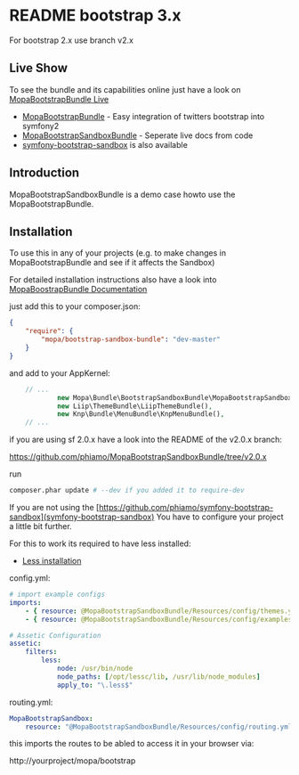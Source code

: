 # README bootstrap 3.x
For bootstrap 2.x use branch v2.x

<h2>Live Show</h2>

To see the bundle and its capabilities online just have a look on
[MopaBootstrapBundle Live](http://bootstrap.mohrenweiserpartner.de/mopa/bootstrap)

*  [MopaBootstrapBundle](http://github.com/phiamo/MopaBootstrapBundle) - Easy integration of twitters bootstrap into symfony2
*  [MopaBootstrapSandboxBundle](http://github.com/phiamo/MopaBootstrapSandboxBundle) - Seperate live docs from code
*  [symfony-bootstrap-sandbox](https://github.com/phiamo/symfony-bootstrap-sandbox) is also available


<h2>Introduction</h2>

MopaBootstrapSandboxBundle is a demo case howto use the MopaBootstrapBundle.

<h2>Installation</h2>

To use this in any of your projects (e.g. to make changes in MopaBootstrapBundle and see if it affects the Sandbox)

For detailed installation instructions also have a look into [MopaBoostrapBundle Documentation](https://github.com/phiamo/MopaBootstrapBundle/blob/master/Resources/doc/index.md)

just add this to your composer.json: 

``` json
{
    "require": {
        "mopa/bootstrap-sandbox-bundle": "dev-master"
    }
}
```

and add to your AppKernel:

```php
    // ...
            new Mopa\Bundle\BootstrapSandboxBundle\MopaBootstrapSandboxBundle(),
        	new Liip\ThemeBundle\LiipThemeBundle(),
            new Knp\Bundle\MenuBundle\KnpMenuBundle(),
    // ...

```
if you are using sf 2.0.x have a look into the README of the v2.0.x branch: 

https://github.com/phiamo/MopaBootstrapSandboxBundle/tree/v2.0.x

run

``` bash
composer.phar update # --dev if you added it to require-dev
```

If you are not using the [https://github.com/phiamo/symfony-bootstrap-sandbox](symfony-bootstrap-sandbox)
You have to configure your project a little bit further.

For this to work its required to have less installed:

- [Less installation](https://github.com/phiamo/MopaBootstrapBundle/blob/master/Resources/doc/less-installation.md)

config.yml:

``` yaml
# import example configs
imports:
    - { resource: @MopaBootstrapSandboxBundle/Resources/config/themes.yml }
    - { resource: @MopaBootstrapSandboxBundle/Resources/config/examples/example_menu.yml }

# Assetic Configuration
assetic:
    filters:
        less:
            node: /usr/bin/node
            node_paths: [/opt/lessc/lib, /usr/lib/node_modules]
            apply_to: "\.less$"
```

routing.yml:

``` yaml
MopaBootstrapSandbox:
    resource: "@MopaBootstrapSandboxBundle/Resources/config/routing.yml"
```

this imports the routes to be abled to access it in your browser via:

http://yourproject/mopa/bootstrap
